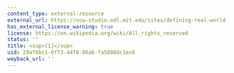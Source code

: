 ```yaml
---
content_type: external-resource
external_url: https://ocw-studio.odl.mit.edu/sites/defining-real-world-problems-with-the-dis-method-describe-inquire-state/type/page/new/?size=0#_ftnref1
has_external_license_warning: true
license: https://en.wikipedia.org/wiki/All_rights_reserved
status: ''
title: <sup>[1]</sup>
uid: 29af6bc1-6ff3-44f8-86a6-fa5888dc1ec6
wayback_url: ''
---
```

